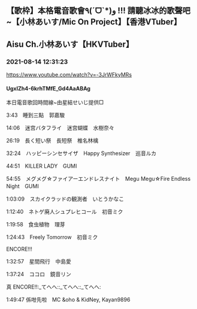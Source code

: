 ## 【歌枠】本格電音歌會٩(ˊᗜˋ*)و !!! 請聽冰冰的歌聲吧~【小林あいす/Mic On Project】【香港VTuber】
## Aisu Ch.小林あいす【HKVTuber】
### 2021-08-14 12:31:23
https://www.youtube.com/watch?v=-3JrWFkyMRs
#### UgxIZh4-6krhTMfE_Gd4AaABAg
本日電音歌回時間線~由星結せいじ提供□

3:43　睡到三點　郭嘉駿

14:06　迷宫バタフライ　迷宫蝴蝶　水樹奈々

26:19　長く短い祭　長短祭　椎名林檎

32:24　ハッピーシンセサイザ　Happy Synthesizer　巡音ルカ

44:51　KILLER LADY　GUMI

54:55　メグメグ☆ファイアーエンドレスナイト　Megu Megu☆Fire Endless Night　GUMI

1:03:09　スカイクラッドの観測者　いとうかなこ

1:12:40　ネトゲ廃人シュプレヒコール　初音ミク

1:19:58　食虫植物　理芽

1:24:43　Freely Tomorrow　初音ミク



ENCORE!!!

1:32:57　星間飛行　中島愛

1:37:24　ココロ　鏡音リン



真 ENCORE!!:_てへへ::_てへへ::_てへへ:

1:49:47 係咁先啦　MC &oho & KidNey, Kayan9896

